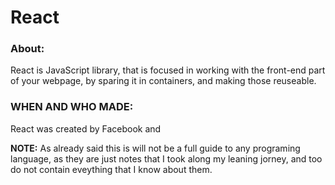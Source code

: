 # React

### About:

React is JavaScript library, that is focused in working
with the front-end part of your webpage, by sparing it in
containers, and making those reuseable.

### WHEN AND WHO MADE:

React was created by Facebook and 



__NOTE:__ As already said this is will not be a full guide to
any programing language, as they are just notes that I took
along my leaning jorney, and too do not contain eveything
that I know about them.
